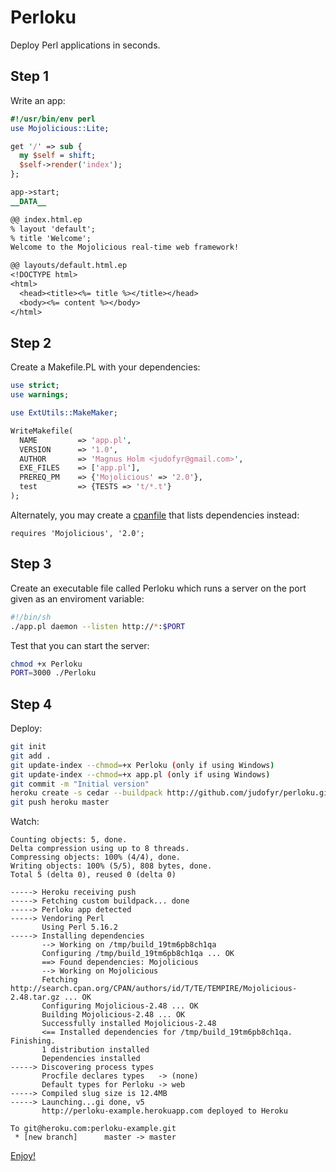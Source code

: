 Perloku
=======

Deploy Perl applications in seconds.

## Step 1

Write an app:

```perl
#!/usr/bin/env perl
use Mojolicious::Lite;

get '/' => sub {
  my $self = shift;
  $self->render('index');
};

app->start;
__DATA__

@@ index.html.ep
% layout 'default';
% title 'Welcome';
Welcome to the Mojolicious real-time web framework!

@@ layouts/default.html.ep
<!DOCTYPE html>
<html>
  <head><title><%= title %></title></head>
  <body><%= content %></body>
</html>
```

## Step 2

Create a Makefile.PL with your dependencies:

```perl
use strict;
use warnings;

use ExtUtils::MakeMaker;

WriteMakefile(
  NAME         => 'app.pl',
  VERSION      => '1.0',
  AUTHOR       => 'Magnus Holm <judofyr@gmail.com>',
  EXE_FILES    => ['app.pl'],
  PREREQ_PM    => {'Mojolicious' => '2.0'},
  test         => {TESTS => 't/*.t'}
);
```

Alternately, you may create a
[cpanfile](http://search.cpan.org/~miyagawa/Module-CPANfile-1.0002/lib/cpanfile.pod)
that lists dependencies instead:

```
requires 'Mojolicious', '2.0';
```

## Step 3

Create an executable file called Perloku which runs a server on the port
given as an enviroment variable:

```sh
#!/bin/sh
./app.pl daemon --listen http://*:$PORT
```


Test that you can start the server:

```sh
chmod +x Perloku
PORT=3000 ./Perloku
```

## Step 4

Deploy:

```sh
git init
git add .
git update-index --chmod=+x Perloku (only if using Windows)
git update-index --chmod=+x app.pl (only if using Windows)
git commit -m "Initial version"
heroku create -s cedar --buildpack http://github.com/judofyr/perloku.git
git push heroku master
```


Watch:

```
Counting objects: 5, done.
Delta compression using up to 8 threads.
Compressing objects: 100% (4/4), done.
Writing objects: 100% (5/5), 808 bytes, done.
Total 5 (delta 0), reused 0 (delta 0)

-----> Heroku receiving push
-----> Fetching custom buildpack... done
-----> Perloku app detected
-----> Vendoring Perl
       Using Perl 5.16.2
-----> Installing dependencies
       --> Working on /tmp/build_19tm6pb8ch1qa
       Configuring /tmp/build_19tm6pb8ch1qa ... OK
       ==> Found dependencies: Mojolicious
       --> Working on Mojolicious
       Fetching http://search.cpan.org/CPAN/authors/id/T/TE/TEMPIRE/Mojolicious-2.48.tar.gz ... OK
       Configuring Mojolicious-2.48 ... OK
       Building Mojolicious-2.48 ... OK
       Successfully installed Mojolicious-2.48
       <== Installed dependencies for /tmp/build_19tm6pb8ch1qa. Finishing.
       1 distribution installed
       Dependencies installed
-----> Discovering process types
       Procfile declares types   -> (none)
       Default types for Perloku -> web
-----> Compiled slug size is 12.4MB
-----> Launching...gi done, v5
       http://perloku-example.herokuapp.com deployed to Heroku

To git@heroku.com:perloku-example.git
 * [new branch]      master -> master
```

[Enjoy!](http://perloku-example.herokuapp.com)
